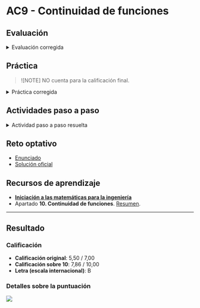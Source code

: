 # AC9 - Continuidad de funciones

## Evaluación

<details>
	<summary>Evaluación corregida</summary>

![](evaluacion.png)
</details>

## Práctica

>![NOTE]
>NO cuenta para la calificación final.

<details>
	<summary>Práctica corregida</summary>

![](practica.png)
</details>

## Actividades paso a paso

<details>
	<summary>Actividad paso a paso resuelta</summary>

![](actividades_paso_a_paso.png)
</details>

## Reto optativo

- [Enunciado](reto_optativo/enunciado.pdf)
- [Solución oficial](reto_optativo/solucion_oficial.pdf)

## Recursos de aprendizaje

- [**Iniciación a las matemáticas para la ingeniería**](https://campus.uoc.edu/autors/MostraPDFMaterialAction.do?id=273914&hash=44d365d71c2f61ac6cb2d049701a0fb93de2211c41e2dcbaed7291589a05a02a)
- Apartado **10. Continuidad de funciones**. [Resumen](recursos/README.md).

---

## Resultado

### Calificación

- **Calificación original**: 5,50 / 7,00
- **Calificación sobre 10**: 7,86 / 10,00
- **Letra (escala internacional)**: B

### Detalles sobre la puntuación

![](detalles_puntuacion.png)